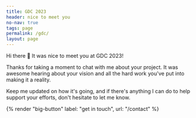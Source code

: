 ```yaml
---
title: GDC 2023
header: nice to meet you
no-nav: true
tags: page
permalink: /gdc/
layout: page
---
```


Hi there 👋 It was nice to meet you at GDC 2023!

Thanks for taking a moment to chat with me about your project. It was awesome hearing about your vision and all the hard work you've put into making it a reality.

Keep me updated on how it's going, and if there's anything I can do to help support your efforts, don't hesitate to let me know.

{% render "big-button" label: "get in touch", url: "/contact" %}